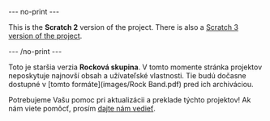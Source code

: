 --- no-print ---

This is the **Scratch 2** version of the project. There is also a [Scratch 3 version of the project](https://projects.raspberrypi.org/sk-SK/projects/rock-band).

--- /no-print ---

Toto je staršia verzia **Rocková skupina**. V tomto momente stránka projektov neposkytuje najnovší obsah a užívateľské vlastnosti. Tie budú dočasne dostupné v [tomto formáte](images/Rock Band.pdf) pred ich archiváciou. 

Potrebujeme Vašu pomoc pri aktualizácii a preklade týchto projektov! Ak nám viete pomôcť, prosím [dajte nám vedieť](https://rpf.io/translators).
